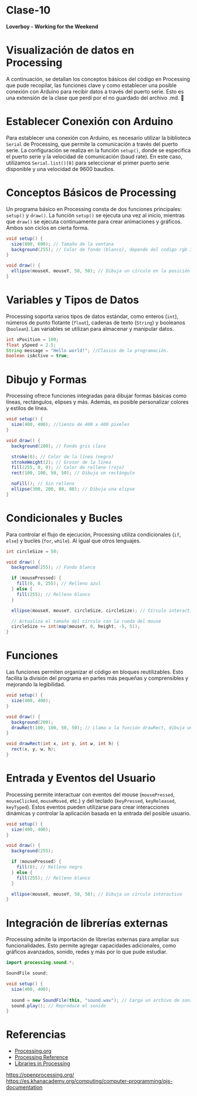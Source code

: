 # Clase-10 

**Loverboy - Working for the Weekend**

# Visualización de datos en Processing

A continuación, se detallan los conceptos básicos del código en Processing que pude recopilar, las funciones clave y como establecer una posible conexión con Arduino para recibir datos a través del puerto serie. Esto es una extensión de la clase que perdí por el no guardado del archivo .md. 🤡

# Establecer Conexión con Arduino

Para establecer una conexión con Arduino, es necesario utilizar la biblioteca `Serial` de Processing, que permite la comunicación a través del puerto serie. La configuración se realiza en la función `setup()`, donde se especifica el puerto serie y la velocidad de comunicación (baud rate). En este caso, utilizamos `Serial.list()[0]` para seleccionar el primer puerto serie disponible y una velocidad de 9600 baudios.

# Conceptos Básicos de Processing

Un programa básico en Processing consta de dos funciones principales: `setup()` y `draw()`. La función `setup()` se ejecuta una vez al inicio, mientras que `draw()` se ejecuta continuamente para crear animaciones y gráficos. Ambos son ciclos en cierta forma.

```java
void setup() {
  size(800, 600); // Tamaño de la ventana
  background(255); // Color de fondo (blanco), depende del codigo rgb 3 variables. No considera transparencia.
}

void draw() {
  ellipse(mouseX, mouseY, 50, 50); // Dibuja un círculo en la posición del mouse
}
```

# Variables y Tipos de Datos

Processing soporta varios tipos de datos estándar, como enteros (`int`), números de punto flotante (`float`), cadenas de texto (`String`) y booleanos (`boolean`). Las variables se utilizan para almacenar y manipular datos.

```java
int xPosition = 100;
float ySpeed = 2.5;
String message = "Hello world!"; //Clasico de la programación.
boolean isActive = true;
```

# Dibujo y Formas

Processing ofrece funciones integradas para dibujar formas básicas como líneas, rectángulos, elipses y más. Además, es posible personalizar colores y estilos de línea.

```java
void setup() {
  size(400, 400); //lienzo de 400 x 400 pixeles
}

void draw() {
  background(200); // Fondo gris claro

  stroke(0); // Color de la línea (negro)
  strokeWeight(2); // Grosor de la línea
  fill(255, 0, 0); // Color de relleno (rojo)
  rect(100, 100, 50, 50); // Dibuja un rectángulo

  noFill(); // Sin relleno
  ellipse(300, 200, 80, 80); // Dibuja una elipse
}
```

# Condicionales y Bucles

Para controlar el flujo de ejecución, Processing utiliza condicionales (`if`, `else`) y bucles (`for`, `while`). Al igual que otros lenguajes.

```java
int circleSize = 50;

void draw() {
  background(255); // Fondo blanco

  if (mousePressed) {
    fill(0, 0, 255); // Relleno azul
  } else {
    fill(255); // Relleno blanco
  }

  ellipse(mouseX, mouseY, circleSize, circleSize); // Círculo interactivo

  // Actualiza el tamaño del círculo con la rueda del mouse
  circleSize += int(map(mouseY, 0, height, -5, 5));
}
```

# Funciones

Las funciones permiten organizar el código en bloques reutilizables. Esto facilita la división del programa en partes más pequeñas y comprensibles y mejorando la legibilidad.

```java
void setup() {
  size(400, 400);
}

void draw() {
  background(200);
  drawRect(100, 100, 50, 50); // Llama a la función drawRect, dibuja un rectangulo.
}

void drawRect(int x, int y, int w, int h) {
  rect(x, y, w, h);
}
```

# Entrada y Eventos del Usuario

Processing permite interactuar con eventos del mouse (`mousePressed`, `mouseClicked`, `mouseMoved`, etc.) y del teclado (`keyPressed`, `keyReleased`, `keyTyped`). Estos eventos pueden utilizarse para crear interacciones dinámicas y controlar la aplicación basada en la entrada del posible usuario. 

```java
void setup() {
  size(400, 400);
}

void draw() {
  background(255);

  if (mousePressed) {
    fill(0); // Relleno negro
  } else {
    fill(255); // Relleno blanco
  }

  ellipse(mouseX, mouseY, 50, 50); // Dibuja un círculo interactivo
}
```

# Integración de librerías externas

Processing admite la importación de librerías externas para ampliar sus funcionalidades. Esto permite agregar capacidades adicionales, como gráficos avanzados, sonido, redes y más por lo que pude estudiar.

```java
import processing.sound.*;

SoundFile sound;

void setup() {
  size(400, 400);
  
  sound = new SoundFile(this, "sound.wav"); // Carga un archivo de sonido. Los archivos WAV proporcionan la mayor calidad de sonido posible
  sound.play(); // Reproduce el sonido
}
```

# Referencias

- [Processing.org](https://processing.org)
- [Processing Reference](https://processing.org/reference/)
- [Libraries in Processing](https://processing.org/reference/libraries/)

<https://openprocessing.org/>
<https://es.khanacademy.org/computing/computer-programming/pjs-documentation>

